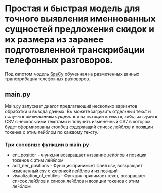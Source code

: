 # Простая и быстрая модель для точного выявления именнованных сущностей предложения скидок и их размера из заранее подготовленной транскрибации телефонных разговоров.

Под капотом модель [SpaCy](https://spacy.io/) обученная на размеченных данных транскрибации телефонных разговоров.

## main.py
Main.py запускает диалог предлагающий несколько вариантов обработки и вывода данных. Вы можете загрузить отдельный текст и получить именованных сущность и их позиции в тексте, либо, загрузить CSV с несколькими текстами и получить измененный CSV в котором будет сформированы столбец содержащий список лейблов и позиции токенов с этим лейблом по каждому тексту.

### Три основные функции в main.py
* ent_position - Функция возвращает название лейблов и позиции токенов с этим лейблом
* add_ner_positions - Функция принимает файл csv, возвращает измененный csv с колонкой лейблов и из позиций
* visualization_of_entities - Функция принимает текст, возврашает список лейблов и список лейблов и позиции токенов с этим лейблом